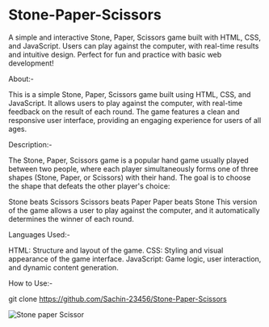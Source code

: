 # Stone-Paper-Scissors
A simple and interactive Stone, Paper, Scissors game built with HTML, CSS, and JavaScript. Users can play against the computer, with real-time results and intuitive design. Perfect for fun and practice with basic web development!

About:-

This is a simple Stone, Paper, Scissors game built using HTML, CSS, and JavaScript. It allows users to play against the computer, with real-time feedback on the result of each round. The game features a clean and responsive user interface, providing an engaging experience for users of all ages.


Description:-

The Stone, Paper, Scissors game is a popular hand game usually played between two people, where each player simultaneously forms one of three shapes (Stone, Paper, or Scissors) with their hand. The goal is to choose the shape that defeats the other player's choice:

Stone beats Scissors
Scissors beats Paper
Paper beats Stone
This version of the game allows a user to play against the computer, and it automatically determines the winner of each round.

Languages Used:-

HTML: Structure and layout of the game.
CSS: Styling and visual appearance of the game interface.
JavaScript: Game logic, user interaction, and dynamic content generation.

How to Use:-

git clone https://github.com/Sachin-23456/Stone-Paper-Scissors

![Stone paper Scissor](https://github.com/user-attachments/assets/527b2c57-b005-4940-8097-73e2618306e3)




